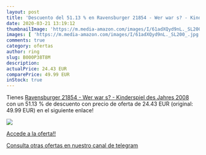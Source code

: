 ```yaml
---
layout: post
title: 'Descuento del 51.13 % en Ravensburger 21854 - Wer war s? - Kinder'
date: 2020-03-21 13:19:12
thumbnailImage: 'https://m.media-amazon.com/images/I/61adXQyd9nL._SL200_.jpg'
images: [ 'https://m.media-amazon.com/images/I/61adXQyd9nL._SL200_.jpg' ]
comments: true
category: ofertas
author: ring
slug: B000P38T8M
description:
actualPrice: 24.43 EUR
comparePrice: 49.99 EUR
inStock: true
---
```


Tienes [Ravensburger 21854 - Wer war s? - Kinderspiel des Jahres 2008](https://www.amazon.com/dp/B000P38T8M/?tag=redken08-20) con un 51.13 % de descuento con precio de oferta de 24.43 EUR (original: 49.99 EUR) en el siguiente enlace!

[![](https://m.media-amazon.com/images/I/61adXQyd9nL._SL200_.jpg)](https://www.amazon.com/dp/B000P38T8M/?tag=redken08-20)

[Accede a la oferta!!](https://www.amazon.com/dp/B000P38T8M/?tag=redken08-20)

[Consulta otras ofertas en nuestro canal de telegram](https://t.me/s/ofertas25)
